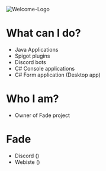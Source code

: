 ![Welcome-Logo](https://paste.sk/images/lgZTvX.png)
# What can I do?
- Java Applications
- Spigot plugins
- Discord bots
- C# Console applications
- C# Form application (Desktop app)
# Who I am?
- Owner of Fade project
# Fade
- Discord ()
- Webiste ()
